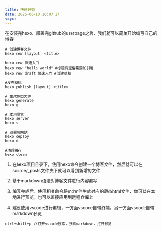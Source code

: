 ```yaml
---
title: 快速开始
date: 2025-06-10 16:07:17
tags:
---
```


在安装完hexo、部署完github的userpage之后，我们就可以简单开始编写自己的博客


```shell
# 创建博客文件
hexo new [layout] <title> 

hexo new 快速入门
hexo new "hello world" #标题有空格需要加引用
hexo new draft 快速入门 #创建草稿

#发布草稿
hexo publish [layout] <title>

# 生成静态文件
hexo generate
hexo g

# 本地预览
hexo server
hexo s

# 部署到网站
hexo deploy
hexo d

#清理缓存
hexo clean
```
1. 在hexo项目目录下，使用hexo命令创建一个博客文件，然后就可以在source/_posts文件夹下就可以看到新增的文件

2. 基于markdown语法对博客文件进行内容编写

3. 编写完成后，使用相关命令将md文件生成对应的静态html文件，你可以在本地进行预览，也可以直接应用到远程仓库上

4. 建议使用vscode进行编辑，一方面vscode自带终端，另一方面vscode自带markdown预览

```
ctrl+shift+p //打开vscode搜索，搜索markdown，打开预览
```

